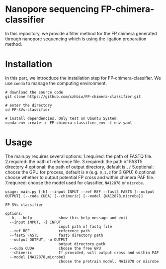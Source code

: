 # Nanopore sequencing FP-chimera-classifier
In this repository, we provide a filter method for the FP chimera generated through nanopore sequencing which is using the ligation preparation method.

# Installation
In this part, we introcduce the installation step for FP-chimera-classifier. We use ```conda``` to manage the computing environment.
```
# download the source code
git clone https://github.com/xzhbio/FP-chimera-classifier.git

# enter the directory
cd FP-SVs-classifier

# install dependencies. Only test on Ubuntu System
conda env create -n FP-chimera-classifier_env -f env.yaml
```

# Usage
The main.py requires several options:
  1.required: the path of FASTQ file.
  2.required: the path of reference file.
  3.required: the path of FAST5 directory
  4.optional: the path of output directory, default is ```./```
  5.optional: choose the GPU for process, default is ```0``` (e.g. ```0,1,2``` for 3 GPU)
  6.optional: choose whether to output potential FP cross and within chimera PAF file.
  7.required: choose the model used for classifier, ```NA12878``` or ```microbe```.
```
usage: main.py [-h] --input INPUT --ref REF --fast5 FAST5 [--output OUTPUT] [--cuda CUDA] [--chimeric] [--model {NA12878,microbe}]

FP-SVs classifier

options:
  -h, --help            show this help message and exit
  --input INPUT, -i INPUT
                        input path of fastq file
  --ref REF             reference path
  --fast5 FAST5         fast5 directory path
  --output OUTPUT, -o OUTPUT
                        output directory path
  --cuda CUDA           choose the free GPU
  --chimeric            If provided, will output cross and within PAF
  --model {NA12878,microbe}
                        choose the pretrain model, NA12878 or microbe
```
